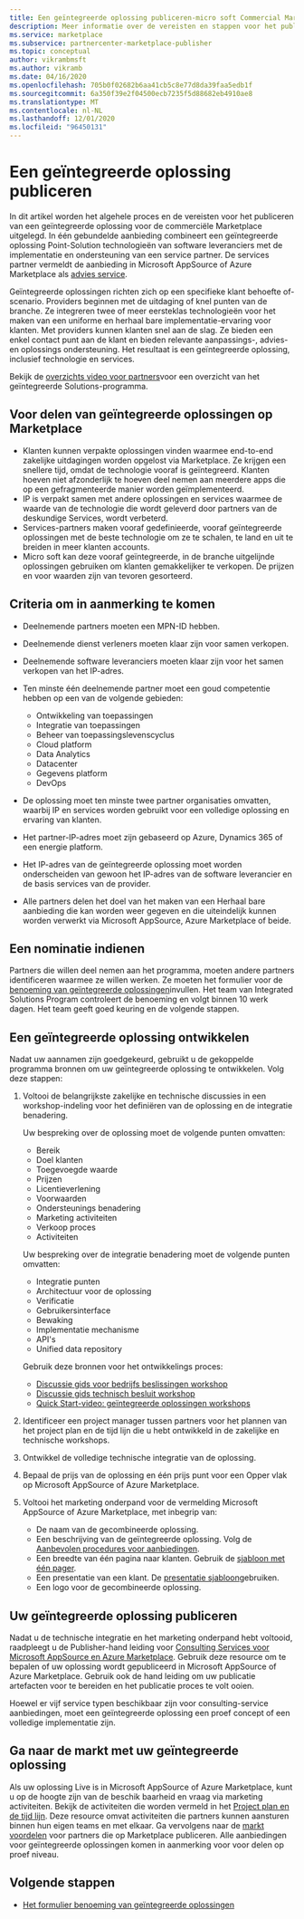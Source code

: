 ```yaml
---
title: Een geïntegreerde oplossing publiceren-micro soft Commercial Marketplace
description: Meer informatie over de vereisten en stappen voor het publiceren van geïntegreerde oplossingen naar Microsoft AppSource en Azure Marketplace.
ms.service: marketplace
ms.subservice: partnercenter-marketplace-publisher
ms.topic: conceptual
author: vikrambmsft
ms.author: vikramb
ms.date: 04/16/2020
ms.openlocfilehash: 705b0f02682b6aa41cb5c8e77d8da39faa5edb1f
ms.sourcegitcommit: 6a350f39e2f04500ecb7235f5d88682eb4910ae8
ms.translationtype: MT
ms.contentlocale: nl-NL
ms.lasthandoff: 12/01/2020
ms.locfileid: "96450131"
---
```

# <a name="publish-an-integrated-solution"></a>Een geïntegreerde oplossing publiceren

In dit artikel worden het algehele proces en de vereisten voor het publiceren van een geïntegreerde oplossing voor de commerciële Marketplace uitgelegd. In één gebundelde aanbieding combineert een geïntegreerde oplossing Point-Solution technologieën van software leveranciers met de implementatie en ondersteuning van een service partner. De services partner vermeldt de aanbieding in Microsoft AppSource of Azure Marketplace als [advies service](./plan-consulting-service-offer.md).

Geïntegreerde oplossingen richten zich op een specifieke klant behoefte of-scenario. Providers beginnen met de uitdaging of knel punten van de branche. Ze integreren twee of meer eersteklas technologieën voor het maken van een uniforme en herhaal bare implementatie-ervaring voor klanten. Met providers kunnen klanten snel aan de slag. Ze bieden een enkel contact punt aan de klant en bieden relevante aanpassings-, advies-en oplossings ondersteuning. Het resultaat is een geïntegreerde oplossing, inclusief technologie en services.

Bekijk de [overzichts video voor partners](https://partner.microsoft.com/asset/detail/integrated-solutions-program-overview-for-partners-mp4)voor een overzicht van het geïntegreerde Solutions-programma.

## <a name="benefits-of-integrated-solutions-in-the-marketplace"></a>Voor delen van geïntegreerde oplossingen op Marketplace

* Klanten kunnen verpakte oplossingen vinden waarmee end-to-end zakelijke uitdagingen worden opgelost via Marketplace. Ze krijgen een snellere tijd, omdat de technologie vooraf is geïntegreerd. Klanten hoeven niet afzonderlijk te hoeven deel nemen aan meerdere apps die op een gefragmenteerde manier worden geïmplementeerd.
* IP is verpakt samen met andere oplossingen en services waarmee de waarde van de technologie die wordt geleverd door partners van de deskundige Services, wordt verbeterd.
* Services-partners maken vooraf gedefinieerde, vooraf geïntegreerde oplossingen met de beste technologie om ze te schalen, te land en uit te breiden in meer klanten accounts.
* Micro soft kan deze vooraf geïntegreerde, in de branche uitgelijnde oplossingen gebruiken om klanten gemakkelijker te verkopen. De prijzen en voor waarden zijn van tevoren gesorteerd.

## <a name="eligibility-criteria"></a>Criteria om in aanmerking te komen

* Deelnemende partners moeten een MPN-ID hebben.
* Deelnemende dienst verleners moeten klaar zijn voor samen verkopen.
* Deelnemende software leveranciers moeten klaar zijn voor het samen verkopen van het IP-adres.
* Ten minste één deelnemende partner moet een goud competentie hebben op een van de volgende gebieden:

    * Ontwikkeling van toepassingen
    * Integratie van toepassingen
    * Beheer van toepassingslevenscyclus
    * Cloud platform
    * Data Analytics
    * Datacenter
    * Gegevens platform
    * DevOps

* De oplossing moet ten minste twee partner organisaties omvatten, waarbij IP en services worden gebruikt voor een volledige oplossing en ervaring van klanten.
* Het partner-IP-adres moet zijn gebaseerd op Azure, Dynamics 365 of een energie platform.
* Het IP-adres van de geïntegreerde oplossing moet worden onderscheiden van gewoon het IP-adres van de software leverancier en de basis services van de provider.
* Alle partners delen het doel van het maken van een Herhaal bare aanbieding die kan worden weer gegeven en die uiteindelijk kunnen worden verwerkt via Microsoft AppSource, Azure Marketplace of beide.

## <a name="submit-a-nomination"></a>Een nominatie indienen

Partners die willen deel nemen aan het programma, moeten andere partners identificeren waarmee ze willen werken. Ze moeten het formulier voor de [benoeming van geïntegreerde oplossingen](https://aka.ms/AA5qicu)invullen. Het team van Integrated Solutions Program controleert de benoeming en volgt binnen 10 werk dagen. Het team geeft goed keuring en de volgende stappen.

## <a name="develop-an-integrated-solution"></a>Een geïntegreerde oplossing ontwikkelen

Nadat uw aannamen zijn goedgekeurd, gebruikt u de gekoppelde programma bronnen om uw geïntegreerde oplossing te ontwikkelen. Volg deze stappen:

1. Voltooi de belangrijkste zakelijke en technische discussies in een workshop-indeling voor het definiëren van de oplossing en de integratie benadering.

    Uw bespreking over de oplossing moet de volgende punten omvatten:
    * Bereik
    * Doel klanten
    * Toegevoegde waarde
    * Prijzen
    * Licentieverlening
    * Voorwaarden
    * Ondersteunings benadering
    * Marketing activiteiten
    * Verkoop proces
    * Activiteiten

    Uw bespreking over de integratie benadering moet de volgende punten omvatten:
    * Integratie punten
    * Architectuur voor de oplossing
    * Verificatie
    * Gebruikersinterface
    * Bewaking
    * Implementatie mechanisme
    * API's
    * Unified data repository

    Gebruik deze bronnen voor het ontwikkelings proces:

    * [Discussie gids voor bedrijfs beslissingen workshop](https://aka.ms/AA5qicx)
    * [Discussie gids technisch besluit workshop](https://aka.ms/AA5qid1)
    * [Quick Start-video: geïntegreerde oplossingen workshops](https://partner.microsoft.com/asset/detail/integrated-solutions-workshop-quickstart-guide-mp4)

1. Identificeer een project manager tussen partners voor het plannen van het project plan en de tijd lijn die u hebt ontwikkeld in de zakelijke en technische workshops.

1. Ontwikkel de volledige technische integratie van de oplossing.

1. Bepaal de prijs van de oplossing en één prijs punt voor een Opper vlak op Microsoft AppSource of Azure Marketplace.

1. Voltooi het marketing onderpand voor de vermelding Microsoft AppSource of Azure Marketplace, met inbegrip van:

    * De naam van de gecombineerde oplossing.
    * Een beschrijving van de geïntegreerde oplossing. Volg de [Aanbevolen procedures voor aanbiedingen](./gtm-offer-listing-best-practices.md).
    * Een breedte van één pagina naar klanten. Gebruik de [sjabloon met één pager](https://aka.ms/AA5s08a).
    * Een presentatie van een klant. De [presentatie sjabloon](https://aka.ms/AA5s7ql)gebruiken.
    * Een logo voor de gecombineerde oplossing.

## <a name="publish-your-integrated-solution"></a>Uw geïntegreerde oplossing publiceren

Nadat u de technische integratie en het marketing onderpand hebt voltooid, raadpleegt u de Publisher-hand leiding voor [Consulting Services voor Microsoft AppSource en Azure Marketplace](./plan-consulting-service-offer.md). Gebruik deze resource om te bepalen of uw oplossing wordt gepubliceerd in Microsoft AppSource of Azure Marketplace. Gebruik ook de hand leiding om uw publicatie artefacten voor te bereiden en het publicatie proces te volt ooien.

Hoewel er vijf service typen beschikbaar zijn voor consulting-service aanbiedingen, moet een geïntegreerde oplossing een proef concept of een volledige implementatie zijn.

## <a name="go-to-market-with-your-integrated-solution"></a>Ga naar de markt met uw geïntegreerde oplossing

Als uw oplossing Live is in Microsoft AppSource of Azure Marketplace, kunt u op de hoogte zijn van de beschik baarheid en vraag via marketing activiteiten. Bekijk de activiteiten die worden vermeld in het [Project plan en de tijd lijn](https://aka.ms/AA5qiuc). Deze resource omvat activiteiten die partners kunnen aansturen binnen hun eigen teams en met elkaar. Ga vervolgens naar de [markt voordelen](./gtm-your-marketplace-benefits.md#list-trial-and-consulting-benefits) voor partners die op Marketplace publiceren. Alle aanbiedingen voor geïntegreerde oplossingen komen in aanmerking voor voor delen op proef niveau.

## <a name="next-steps"></a>Volgende stappen

- [Het formulier benoeming van geïntegreerde oplossingen](https://aka.ms/AA5qicu)